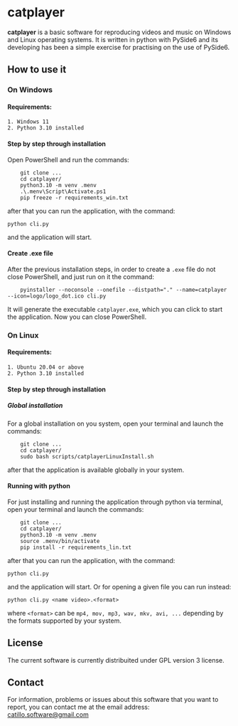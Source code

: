 # catplayer

**catplayer** is a basic software for reproducing videos and music on Windows and Linux operating systems.
It is written in python with PySide6 and its developing has been a simple exercise for practising on the use of PySide6.

## How to use it
### On Windows

#### Requirements:

    1. Windows 11
    2. Python 3.10 installed

#### Step by step through installation

Open PowerShell and run the commands:

        git clone ...
        cd catplayer/
        python3.10 -m venv .menv
        .\.menv\Script\Activate.ps1
        pip freeze -r requirements_win.txt


after that you can run the application, with the command:

    python cli.py
and the application will start.

#### Create .exe file

After the previous installation steps, in order to create a `.exe` file do not close
PowerShell, and just run on it the command:

        pyinstaller --noconsole --onefile --distpath="." --name=catplayer --icon=logo/logo_dot.ico cli.py
It will generate the executable `catplayer.exe`, which you can click to start the application.
Now you can close PowerShell.

### On Linux


#### Requirements:

    1. Ubuntu 20.04 or above
    2. Python 3.10 installed

#### Step by step through installation

##### Global installation

For a global installation on you system,
open your terminal and launch the commands:

        git clone ...
        cd catplayer/
        sudo bash scripts/catplayerLinuxInstall.sh
after that the application is available globally in your system.

#### Running with python

For just installing and running the application through python via terminal,
open your terminal and launch the commands:

        git clone ...
        cd catplayer/
        python3.10 -m venv .menv
        source .menv/bin/activate
        pip install -r requirements_lin.txt
after that you can run the application, with the command:

    python cli.py
and the application will start. Or for opening a given file you can run instead:

    python cli.py <name video>.<format>
where `<format>` can be `mp4, mov, mp3, wav, mkv, avi, ...` depending by the formats supported by your system.

## License
The current software is currently distribuited under GPL version 3 license.

## Contact
For information, problems or issues about this software that you want to report, you can contact me at the email address: <catillo.software@gmail.com>

